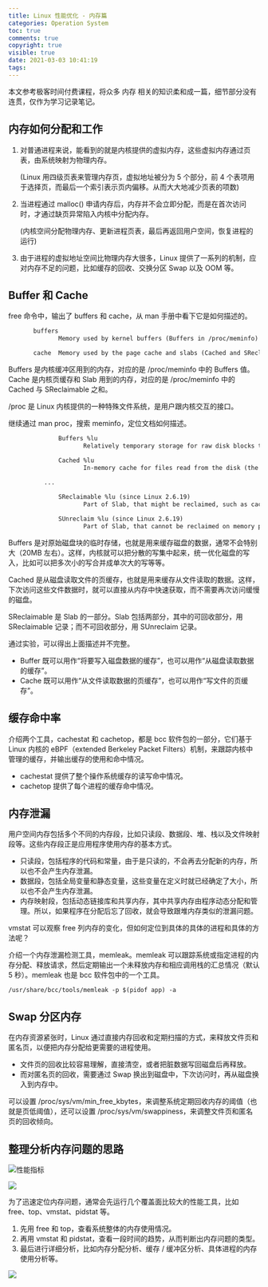 ```yaml
---
title: Linux 性能优化 - 内存篇
categories: Operation System
toc: true
comments: true
copyright: true
visible: true
date: 2021-03-03 10:41:19
tags:
---
```


本文参考极客时间付费课程，将众多 内存 相关的知识柔和成一篇，细节部分没有连贯，仅作为学习记录笔记。

<!--more-->

## 内存如何分配和工作

1. 对普通进程来说，能看到的就是内核提供的虚拟内存，这些虚拟内存通过页表，由系统映射为物理内存。

    (Linux 用四级页表来管理内存页，虚拟地址被分为 5 个部分，前 4 个表项用于选择页，而最后一个索引表示页内偏移。从而大大地减少页表的项数)

2. 当进程通过 malloc() 申请内存后，内存并不会立即分配，而是在首次访问时，才通过缺页异常陷入内核中分配内存。

    (内核空间分配物理内存、更新进程页表，最后再返回用户空间，恢复进程的运行)

3. 由于进程的虚拟地址空间比物理内存大很多，Linux 提供了一系列的机制，应对内存不足的问题，比如缓存的回收、交换分区 Swap 以及 OOM 等。


## Buffer 和 Cache 

free 命令中，输出了 buffers 和 cache，从 man 手册中看下它是如何描述的。

```txt
       buffers
              Memory used by kernel buffers (Buffers in /proc/meminfo)

       cache  Memory used by the page cache and slabs (Cached and SReclaimable in /proc/meminfo)

```
Buffers 是内核缓冲区用到的内存，对应的是 /proc/meminfo 中的 Buffers 值。Cache 是内核页缓存和 Slab 用到的内存，对应的是 /proc/meminfo 中的 Cached 与 SReclaimable 之和。

/proc 是 Linux 内核提供的一种特殊文件系统，是用户跟内核交互的接口。

继续通过 man proc，搜索 meminfo，定位文档如何描述。

```txt
              Buffers %lu
                     Relatively temporary storage for raw disk blocks that shouldn't get tremendously large (20MB or so).

              Cached %lu
                     In-memory cache for files read from the disk (the page cache).  Doesn't include SwapCached.
		
	      ...

              SReclaimable %lu (since Linux 2.6.19)
                     Part of Slab, that might be reclaimed, such as caches.

              SUnreclaim %lu (since Linux 2.6.19)
                     Part of Slab, that cannot be reclaimed on memory pressure.

```

Buffers 是对原始磁盘块的临时存储，也就是用来缓存磁盘的数据，通常不会特别大（20MB 左右）。这样，内核就可以把分散的写集中起来，统一优化磁盘的写入，比如可以把多次小的写合并成单次大的写等等。

Cached 是从磁盘读取文件的页缓存，也就是用来缓存从文件读取的数据。这样，下次访问这些文件数据时，就可以直接从内存中快速获取，而不需要再次访问缓慢的磁盘。

SReclaimable 是 Slab 的一部分。Slab 包括两部分，其中的可回收部分，用 SReclaimable 记录；而不可回收部分，用 SUnreclaim 记录。

通过实验，可以得出上面描述并不完整。

- Buffer 既可以用作“将要写入磁盘数据的缓存”，也可以用作“从磁盘读取数据的缓存”。
- Cache 既可以用作“从文件读取数据的页缓存”，也可以用作“写文件的页缓存”。


## 缓存命中率

介绍两个工具，cachestat 和 cachetop，都是 bcc 软件包的一部分，它们基于 Linux 内核的 eBPF（extended Berkeley Packet Filters）机制，来跟踪内核中管理的缓存，并输出缓存的使用和命中情况。

- cachestat 提供了整个操作系统缓存的读写命中情况。
- cachetop 提供了每个进程的缓存命中情况。

## 内存泄漏

用户空间内存包括多个不同的内存段，比如只读段、数据段、堆、栈以及文件映射段等。这些内存段正是应用程序使用内存的基本方式。

- 只读段，包括程序的代码和常量，由于是只读的，不会再去分配新的内存，所以也不会产生内存泄漏。
- 数据段，包括全局变量和静态变量，这些变量在定义时就已经确定了大小，所以也不会产生内存泄漏。
- 内存映射段，包括动态链接库和共享内存，其中共享内存由程序动态分配和管理。所以，如果程序在分配后忘了回收，就会导致跟堆内存类似的泄漏问题。

vmstat 可以观察 free 列内存的变化，但如何定位到具体的具体的进程和具体的方法呢？

介绍一个内存泄漏检测工具，memleak。memleak 可以跟踪系统或指定进程的内存分配、释放请求，然后定期输出一个未释放内存和相应调用栈的汇总情况（默认 5 秒）。memleak 也是 bcc 软件包中的一个工具。

`/usr/share/bcc/tools/memleak -p $(pidof app) -a`

## Swap 分区内存

在内存资源紧张时，Linux 通过直接内存回收和定期扫描的方式，来释放文件页和匿名页，以便把内存分配给更需要的进程使用。

- 文件页的回收比较容易理解，直接清空，或者把脏数据写回磁盘后再释放。
- 而对匿名页的回收，需要通过 Swap 换出到磁盘中，下次访问时，再从磁盘换入到内存中。

可以设置 /proc/sys/vm/min_free_kbytes，来调整系统定期回收内存的阈值（也就是页低阈值），还可以设置 /proc/sys/vm/swappiness，来调整文件页和匿名页的回收倾向。

## 整理分析内存问题的思路

![性能指标](https://static001.geekbang.org/resource/image/e2/36/e28cf90f0b137574bca170984d1e6736.png)

![](https://static001.geekbang.org/resource/image/8f/ed/8f477035fc4348a1f80bde3117a7dfed.png)

为了迅速定位内存问题，通常会先运行几个覆盖面比较大的性能工具，比如 free、top、vmstat、pidstat 等。

1. 先用 free 和 top，查看系统整体的内存使用情况。
2. 再用 vmstat 和 pidstat，查看一段时间的趋势，从而判断出内存问题的类型。
3. 最后进行详细分析，比如内存分配分析、缓存 / 缓冲区分析、具体进程的内存使用分析等。

![](https://static001.geekbang.org/resource/image/d7/fe/d79cd017f0c90b84a36e70a3c5dccffe.png)

